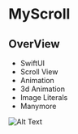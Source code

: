 # MyScroll

## OverView
 - SwiftUI
 - Scroll View
 - Animation 
 - 3d Animation 
 - Image Literals 
 - Manymore 
 
 
![Alt Text](https://github.com/myawesomehub/MyScroll/blob/master/ScrollGIF.gif)
